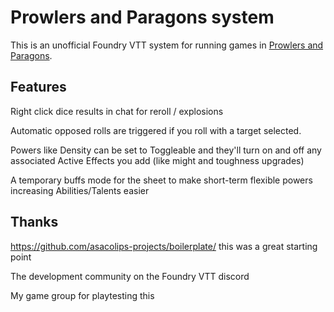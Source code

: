 # Prowlers and Paragons system

This is an unofficial Foundry VTT system for running games in [Prowlers and Paragons](https://mobiusworldspublishing.com/products/prowlers-paragons-ultimate-edition/).

## Features

Right click dice results in chat for reroll / explosions

Automatic opposed rolls are triggered if you roll with a target selected.

Powers like Density can be set to Toggleable and they'll turn on and off any associated Active Effects you add (like might and toughness upgrades)

A temporary buffs mode for the sheet to make short-term flexible powers increasing Abilities/Talents easier

## Thanks

https://github.com/asacolips-projects/boilerplate/ this was a great starting point

The development community on the Foundry VTT discord

My game group for playtesting this